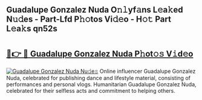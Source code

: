 ## Guadalupe Gonzalez Nuda O𝚗𝚕yf𝚊ns L𝚎a𝚔ed N𝚞𝚍es - Part-Lfd P𝚑𝚘tos Vi𝚍𝚎o - H𝚘𝚝 Part L𝚎a𝚔s qn52s

# <h2><a href="http://kf0c654.oniu.top/?m=Guadalupe+Gonzalez+Nuda">🔗👉 🔴 Guadalupe Gonzalez Nuda P𝚑ot𝚘𝚜 V𝚒d𝚎o</a></h2>

[![Guadalupe Gonzalez Nuda Nu𝚍e𝚜](https://i.imgur.com/0qMVB7G.gif)](http://kf0c654.oniu.top/?m=Guadalupe+Gonzalez+Nuda)
Online influencer Guadalupe Gonzalez Nuda, celebrated for publishing dance and lifestyle material, consisting of performances and personal vlogs. Humanitarian Guadalupe Gonzalez Nuda, celebrated for their selfless acts and commitment to helping others.  
